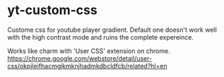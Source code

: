 # yt-custom-css
Custome css for youtube player gradient. Default one doesn't work well with the high contrast mode and ruins the complete expereince.

Works like charm with 'User CSS' extension on chrome. https://chrome.google.com/webstore/detail/user-css/okpjlejfhacmgjkmknjhadmkdbcldfcb/related?hl=en
